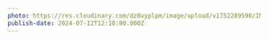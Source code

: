 ```yaml
---
photo: https://res.cloudinary.com/dz8vyplpm/image/upload/v1752289590/IMG_0191_cjnbhh.jpg
publish-date: 2024-07-12T12:10:00.000Z
---
```

